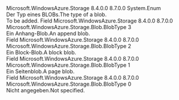 <Type Name="BlobType" FullName="Microsoft.WindowsAzure.Storage.Blob.BlobType">
  <TypeSignature Language="C#" Value="public enum BlobType" />
  <TypeSignature Language="ILAsm" Value=".class public auto ansi sealed BlobType extends System.Enum" />
  <TypeSignature Language="DocId" Value="T:Microsoft.WindowsAzure.Storage.Blob.BlobType" />
  <TypeSignature Language="VB.NET" Value="Public Enum BlobType" />
  <TypeSignature Language="F#" Value="type BlobType = " />
  <AssemblyInfo>
    <AssemblyName>Microsoft.WindowsAzure.Storage</AssemblyName>
    <AssemblyVersion>8.4.0.0</AssemblyVersion>
    <AssemblyVersion>8.7.0.0</AssemblyVersion>
  </AssemblyInfo>
  <Base>
    <BaseTypeName>System.Enum</BaseTypeName>
  </Base>
  <Docs>
    <summary>
            <span data-ttu-id="8665e-101">Der Typ eines BLOBs.</span><span class="sxs-lookup"><span data-stu-id="8665e-101">The type of a blob.</span></span>
            </summary>
    <remarks>To be added.</remarks>
  </Docs>
  <Members>
    <Member MemberName="AppendBlob">
      <MemberSignature Language="C#" Value="AppendBlob" />
      <MemberSignature Language="ILAsm" Value=".field public static literal valuetype Microsoft.WindowsAzure.Storage.Blob.BlobType AppendBlob = int32(3)" />
      <MemberSignature Language="DocId" Value="F:Microsoft.WindowsAzure.Storage.Blob.BlobType.AppendBlob" />
      <MemberSignature Language="VB.NET" Value="AppendBlob" />
      <MemberSignature Language="F#" Value="AppendBlob = 3" Usage="Microsoft.WindowsAzure.Storage.Blob.BlobType.AppendBlob" />
      <MemberType>Field</MemberType>
      <AssemblyInfo>
        <AssemblyName>Microsoft.WindowsAzure.Storage</AssemblyName>
        <AssemblyVersion>8.4.0.0</AssemblyVersion>
        <AssemblyVersion>8.7.0.0</AssemblyVersion>
      </AssemblyInfo>
      <ReturnValue>
        <ReturnType>Microsoft.WindowsAzure.Storage.Blob.BlobType</ReturnType>
      </ReturnValue>
      <MemberValue>3</MemberValue>
      <Docs>
        <summary>
            <span data-ttu-id="8665e-102">Ein Anhang-Blob.</span><span class="sxs-lookup"><span data-stu-id="8665e-102">An append blob.</span></span>
            </summary>
      </Docs>
    </Member>
    <Member MemberName="BlockBlob">
      <MemberSignature Language="C#" Value="BlockBlob" />
      <MemberSignature Language="ILAsm" Value=".field public static literal valuetype Microsoft.WindowsAzure.Storage.Blob.BlobType BlockBlob = int32(2)" />
      <MemberSignature Language="DocId" Value="F:Microsoft.WindowsAzure.Storage.Blob.BlobType.BlockBlob" />
      <MemberSignature Language="VB.NET" Value="BlockBlob" />
      <MemberSignature Language="F#" Value="BlockBlob = 2" Usage="Microsoft.WindowsAzure.Storage.Blob.BlobType.BlockBlob" />
      <MemberType>Field</MemberType>
      <AssemblyInfo>
        <AssemblyName>Microsoft.WindowsAzure.Storage</AssemblyName>
        <AssemblyVersion>8.4.0.0</AssemblyVersion>
        <AssemblyVersion>8.7.0.0</AssemblyVersion>
      </AssemblyInfo>
      <ReturnValue>
        <ReturnType>Microsoft.WindowsAzure.Storage.Blob.BlobType</ReturnType>
      </ReturnValue>
      <MemberValue>2</MemberValue>
      <Docs>
        <summary>
            <span data-ttu-id="8665e-103">Ein Block-Blob.</span><span class="sxs-lookup"><span data-stu-id="8665e-103">A block blob.</span></span>
            </summary>
      </Docs>
    </Member>
    <Member MemberName="PageBlob">
      <MemberSignature Language="C#" Value="PageBlob" />
      <MemberSignature Language="ILAsm" Value=".field public static literal valuetype Microsoft.WindowsAzure.Storage.Blob.BlobType PageBlob = int32(1)" />
      <MemberSignature Language="DocId" Value="F:Microsoft.WindowsAzure.Storage.Blob.BlobType.PageBlob" />
      <MemberSignature Language="VB.NET" Value="PageBlob" />
      <MemberSignature Language="F#" Value="PageBlob = 1" Usage="Microsoft.WindowsAzure.Storage.Blob.BlobType.PageBlob" />
      <MemberType>Field</MemberType>
      <AssemblyInfo>
        <AssemblyName>Microsoft.WindowsAzure.Storage</AssemblyName>
        <AssemblyVersion>8.4.0.0</AssemblyVersion>
        <AssemblyVersion>8.7.0.0</AssemblyVersion>
      </AssemblyInfo>
      <ReturnValue>
        <ReturnType>Microsoft.WindowsAzure.Storage.Blob.BlobType</ReturnType>
      </ReturnValue>
      <MemberValue>1</MemberValue>
      <Docs>
        <summary>
            <span data-ttu-id="8665e-104">Ein Seitenblob.</span><span class="sxs-lookup"><span data-stu-id="8665e-104">A page blob.</span></span>
            </summary>
      </Docs>
    </Member>
    <Member MemberName="Unspecified">
      <MemberSignature Language="C#" Value="Unspecified" />
      <MemberSignature Language="ILAsm" Value=".field public static literal valuetype Microsoft.WindowsAzure.Storage.Blob.BlobType Unspecified = int32(0)" />
      <MemberSignature Language="DocId" Value="F:Microsoft.WindowsAzure.Storage.Blob.BlobType.Unspecified" />
      <MemberSignature Language="VB.NET" Value="Unspecified" />
      <MemberSignature Language="F#" Value="Unspecified = 0" Usage="Microsoft.WindowsAzure.Storage.Blob.BlobType.Unspecified" />
      <MemberType>Field</MemberType>
      <AssemblyInfo>
        <AssemblyName>Microsoft.WindowsAzure.Storage</AssemblyName>
        <AssemblyVersion>8.4.0.0</AssemblyVersion>
        <AssemblyVersion>8.7.0.0</AssemblyVersion>
      </AssemblyInfo>
      <ReturnValue>
        <ReturnType>Microsoft.WindowsAzure.Storage.Blob.BlobType</ReturnType>
      </ReturnValue>
      <MemberValue>0</MemberValue>
      <Docs>
        <summary>
            <span data-ttu-id="8665e-105">Nicht angegeben.</span><span class="sxs-lookup"><span data-stu-id="8665e-105">Not specified.</span></span>
            </summary>
      </Docs>
    </Member>
  </Members>
</Type>